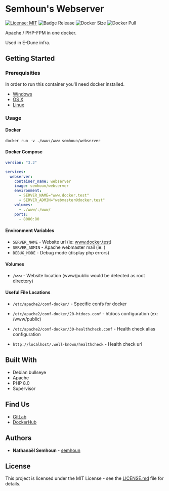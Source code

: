 # Semhoun's Webserver

[![License: MIT](https://img.shields.io/badge/License-MIT-brightgreen.svg)](https://opensource.org/licenses/MIT) ![Badge Release](https://gitlab.com/semhoun/docker_webserver/-/badges/release.svg)  ![Docker Size](https://img.shields.io/docker/image-size/semhoun/webserver)  ![Docker Pull](https://img.shields.io/docker/pulls/semhoun/webserver)

Apache / PHP-FPM in one docker.

Used in E-Dune infra.

## Getting Started

### Prerequisities


In order to run this container you'll need docker installed.

* [Windows](https://docs.docker.com/windows/started)
* [OS X](https://docs.docker.com/mac/started/)
* [Linux](https://docs.docker.com/linux/started/)

### Usage

#### Docker

```shell
docker run -v ./www:/www semhoun/webserver
```
#### Docker Compose
```yaml
version: "3.2"

services:
  webserver:
    container_name: webserver
    image: semhoun/webserver
    environment:
      - SERVER_NAME="www.docker.test"
      - SERVER_ADMIN="webmaster@docker.test"
    volumes:
      - ./www/:/www/
    ports:
      - 8080:80
```

#### Environment Variables

* `SERVER_NAME` - Website url (ie: www.docker.test)
* `SERVER_ADMIN` - Apache webmaster mail (ie: )
* `DEBUG_MODE` - Debug mode (display php errors)

#### Volumes

* `/www` - Website location (www/public would be detected as root directory)

#### Useful File Locations

* `/etc/apache2/conf-docker/` - Specific confs for docker
  
* `/etc/apache2/conf-docker/20-htdocs.conf` - htdocs configuration (ex: /www/public)
* `/etc/apache2/conf-docker/30-healthcheck.conf` - Health check alias configuration
* `http://localhost/.well-known/healthcheck` - Health check url

## Built With

* Debian bullseye
* Apache
* PHP 8.0
* Supervisor

## Find Us

* [GitLab](https://gitlab.com/semhoun/docker_webserver)
* [DockerHub](https://hub.docker.com/repository/docker/semhoun/webserver)

## Authors

* **Nathanaël Semhoun** -  [semhoun](https://gitlab.com/semhoun)

## License

This project is licensed under the MIT License - see the [LICENSE.md](LICENSE.md) file for details.
